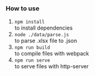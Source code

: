 ### How to use

1. `npm install`  
   to install dependencies
2. `node ./data/parse.js`  
   to parse .xlsx file to .json
3. `npm run build`  
   to compile files with webpack
4. `npm run serve`  
   to serve files with http-server